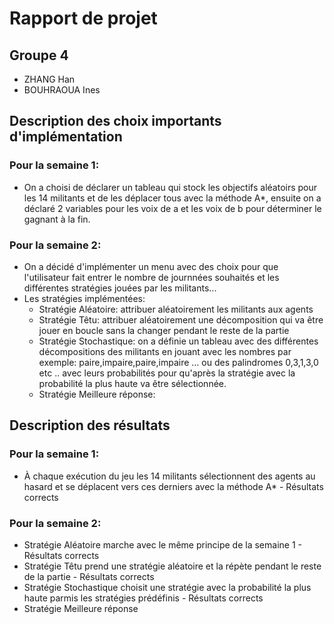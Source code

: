 # Rapport de projet

## Groupe 4
* ZHANG Han
* BOUHRAOUA Ines

## Description des choix importants d'implémentation

### Pour la semaine 1:

  - On a choisi de déclarer un tableau qui stock les objectifs aléatoirs pour les 14 militants et de les déplacer tous avec la méthode A*, ensuite on a déclaré 2 variables pour les voix de a et les voix de b pour déterminer le gagnant à la fin.

### Pour la semaine 2:

  - On a décidé d'implémenter un menu avec des choix pour que l'utilisateur fait entrer le nombre de journnées souhaités et les différentes stratégies jouées par les militants...
  - Les stratégies implémentées:
    - Stratégie Aléatoire: attribuer aléatoirement les militants aux agents
    - Stratégie Têtu: attribuer aléatoirement une décomposition qui va être jouer en boucle sans la changer pendant le reste de la partie
    - Stratégie Stochastique: on a définie un tableau avec des différentes décompositions des militants en jouant avec les nombres par exemple: paire,impaire,paire,impaire ... ou des palindromes 0,3,1,3,0 etc .. avec leurs probabilités pour qu'après la stratégie avec la probabilité la plus haute va être sélectionnée.
    - Stratégie Meilleure réponse:

## Description des résultats

### Pour la semaine 1:

  - À chaque exécution du jeu les 14 militants sélectionnent des agents au hasard et se déplacent vers ces derniers avec la méthode A* - Résultats corrects

### Pour la semaine 2:

  - Stratégie Aléatoire marche avec le même principe de la semaine 1 - Résultats corrects
  - Stratégie Têtu prend une stratégie aléatoire et la répète pendant le reste de la partie - Résultats corrects
  - Stratégie Stochastique choisit une stratégie avec la probabilité la plus haute parmis les stratégies prédéfinis - Résultats corrects
  - Stratégie Meilleure réponse
